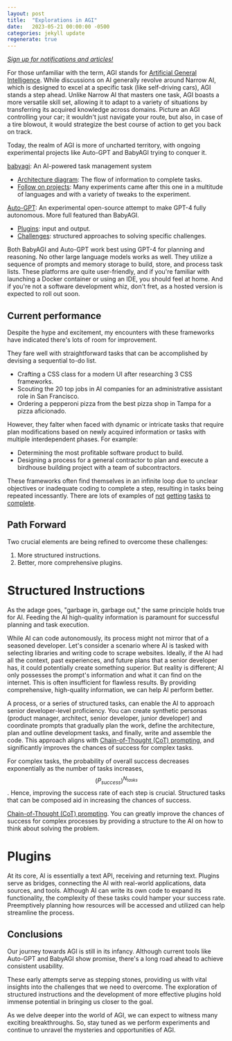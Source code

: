 ```yaml
---
layout: post
title:  "Explorations in AGI"
date:   2023-05-21 00:00:00 -0500
categories: jekyll update
regenerate: true
---
```


[*Sign up for notifications and articles!*](https://buttondown.email/jmcminis)

For those unfamiliar with the term, AGI stands for [Artificial General Intelligence](https://en.wikipedia.org/wiki/Artificial_general_intelligence). While discussions on AI generally revolve around Narrow AI, which is designed to excel at a specific task (like self-driving cars), AGI stands a step ahead. Unlike Narrow AI that masters one task, AGI boasts a more versatile skill set, allowing it to adapt to a variety of situations by transferring its acquired knowledge across domains. Picture an AGI controlling your car; it wouldn't just navigate your route, but also, in case of a tire blowout, it would strategize the best course of action to get you back on track.

Today, the realm of AGI is more of uncharted territory, with ongoing experimental projects like Auto-GPT and BabyAGI trying to conquer it. 

[babyagi](https://github.com/yoheinakajima/babyagi): An AI-powered task management system
- [Architecture diagram](https://github.com/yoheinakajima/babyagi#how-it-works): The flow of information to complete tasks.
- [Follow on projects](https://github.com/yoheinakajima/babyagi/blob/main/docs/inspired-projects.md#inspired-projects): Many experiments came after this one in a multitude of languages and with a variety of tweaks to the experiment.

[Auto-GPT](https://news.agpt.co/): An experimental open-source attempt to make GPT-4 fully autonomous. More full featured than BabyAGI.
- [Plugins](https://github.com/Significant-Gravitas/Auto-GPT-Plugins#plugins): input and output.
- [Challenges](https://github.com/Significant-Gravitas/Nexus/wiki/Challenges): structured approaches to solving specific challenges.

Both BabyAGI and Auto-GPT work best using GPT-4 for planning and reasoning. No other large language models works as well. They utilize a sequence of prompts and memory storage to build, store, and process task lists. These platforms are quite user-friendly, and if you're familiar with launching a Docker container or using an IDE, you should feel at home. And if you're not a software development whiz, don't fret, as a hosted version is expected to roll out soon.

## Current performance

Despite the hype and excitement, my encounters with these frameworks have indicated there's lots of room for improvement. 

They fare well with straightforward tasks that can be accomplished by devising a sequential to-do list.
- Crafting a CSS class for a modern UI after researching 3 CSS frameworks.
- Scouting the 20 top jobs in AI companies for an administrative assistant role in San Francisco.
- Ordering a pepperoni pizza from the best pizza shop in Tampa for a pizza aficionado.

However, they falter when faced with dynamic or intricate tasks that require plan modifications based on newly acquired information or tasks with multiple interdependent phases. For example:
- Determining the most profitable software product to build.
- Designing a process for a general contractor to plan and execute a birdhouse building project with a team of subcontractors.

These frameworks often find themselves in an infinite loop due to unclear objectives or inadequate coding to complete a step, resulting in tasks being repeated incessantly. There are lots of examples of [not](https://www.reddit.com/r/AutoGPT/comments/12hqm7u/autogpt_issues_not_getting_any_to_completion/) [getting](https://github.com/Significant-Gravitas/Auto-GPT/issues/1994) [tasks](https://github.com/Significant-Gravitas/Auto-GPT/issues/2726) [to](https://github.com/Significant-Gravitas/Auto-GPT/discussions/2639) [complete](https://github.com/Significant-Gravitas/Auto-GPT/discussions/3962).

## Path Forward

Two crucial elements are being refined to overcome these challenges: 
1. More structured instructions.
2. Better, more comprehensive plugins.

# Structured Instructions

As the adage goes, "garbage in, garbage out," the same principle holds true for AI. Feeding the AI high-quality information is paramount for successful planning and task execution. 

While AI can code autonomously, its process might not mirror that of a seasoned developer. Let's consider a scenario where AI is tasked with selecting libraries and writing code to scrape websites. Ideally, if the AI had all the context, past experiences, and future plans that a senior developer has, it could potentially create something superior. But reality is different; AI only possesses the prompt's information and what it can find on the internet. This is often insufficient for flawless results. By providing comprehensive, high-quality information, we can help AI perform better.

A process, or a series of structured tasks, can enable the AI to approach senior developer-level proficiency. You can create synthetic personas (product manager, architect, senior developer, junior developer) and coordinate prompts that gradually plan the work, define the architecture, plan and outline development tasks, and finally, write and assemble the code. This approach aligns with [Chain-of-Thought (CoT) prompting](https://www.promptingguide.ai/techniques/cot), and significantly improves the chances of success for complex tasks.

For complex tasks, the probability of overall success decreases exponentially as the number of tasks increases, $$(P_{success})^{N_{tasks}}$$. Hence, improving the success rate of each step is crucial. Structured tasks that can be composed aid in increasing the chances of success.


[Chain-of-Thought (CoT) prompting](). You can greatly improve the chances of success for complex processes by providing a structure to the AI on how to think about solving the problem.

# Plugins

At its core, AI is essentially a text API, receiving and returning text. Plugins serve as bridges, connecting the AI with real-world applications, data sources, and tools. Although AI can write its own code to expand its functionality, the complexity of these tasks could hamper your success rate. Preemptively planning how resources will be accessed and utilized can help streamline the process.

## Conclusions

Our journey towards AGI is still in its infancy. Although current tools like Auto-GPT and BabyAGI show promise, there's a long road ahead to achieve consistent usability. 

These early attempts serve as stepping stones, providing us with vital insights into the challenges that we need to overcome. The exploration of structured instructions and the development of more effective plugins hold immense potential in bringing us closer to the goal. 

As we delve deeper into the world of AGI, we can expect to witness many exciting breakthroughs. So, stay tuned as we perform experiments and continue to unravel the mysteries and opportunities of AGI.
